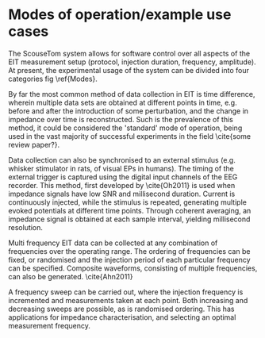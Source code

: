 # Modes of operation/example use cases
The ScouseTom system allows for software control over all aspects of the EIT measurement setup (protocol, injection duration, frequency, amplitude). At present, the experimental usage of the system can be divided into four categories fig \ref{Modes}.

By far the most common method of data collection in EIT is time difference, wherein multiple data sets are obtained at different points in time, e.g. before and after the introduction of some perturbation, and the change in impedance over time is reconstructed. Such is the prevalence of this method, it could be considered the 'standard' mode of operation, being used in the vast majority of successful experiments in the field \cite{some review paper?}.

Data collection can also be synchronised to an external stimulus (e.g. whisker stimulator in rats, of visual EPs in humans). The timing of the external trigger is captured using the digital input channels of the EEG recorder. This method, first developed by \cite{Oh2011} is used when impedance signals have low SNR and millisecond duration. Current is continuously injected, while the stimulus is repeated, generating multiple evoked potentials at different time points. Through coherent averaging, an impedance signal is obtained at each sample interval, yielding millisecond resolution. 

Multi frequency EIT data can be collected at any combination of frequencies over the operating range. The ordering of frequencies can be fixed, or randomised and the injection period of each particular frequency can be specified. Composite waveforms, consisting of multiple frequencies, can also be generated. \cite{Ahn2011}

A frequency sweep can be carried out, where the injection frequency is incremented and measurements taken at each point. Both increasing and decreasing sweeps are possible, as is randomised ordering. This has applications for impedance characterisation, and selecting an optimal measurement frequency.